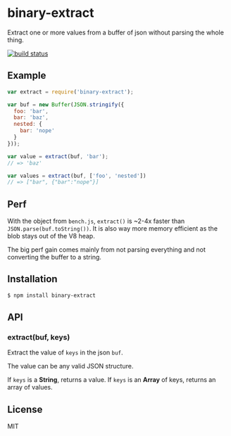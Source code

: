 
# binary-extract

  Extract one or more values from a buffer of json without parsing the whole thing.

  [![build status](https://secure.travis-ci.org/segmentio/binary-extract.png)](http://travis-ci.org/segmentio/binary-extract)

## Example

```js
var extract = require('binary-extract');

var buf = new Buffer(JSON.stringify({
  foo: 'bar',
  bar: 'baz',
  nested: {
    bar: 'nope'  
  } 
}));

var value = extract(buf, 'bar');
// => 'baz'

var values = extract(buf, ['foo', 'nested'])
// => ["bar", {"bar":"nope"}]
```

## Perf

  With the object from `bench.js`, `extract()` is ~2-4x faster than
  `JSON.parse(buf.toString())`. It is also way more memory efficient as the
  blob stays out of the V8 heap.

  The big perf gain comes mainly from not parsing everything and not
  converting the buffer to a string.

## Installation

```bash
$ npm install binary-extract
```

## API

### extract(buf, keys)

  Extract the value of `keys` in the json `buf`.

  The value can be any valid JSON structure.

  If `keys` is a __String__, returns a value. If `keys` is an __Array__ of
  keys, returns an array of values.

## License

  MIT

